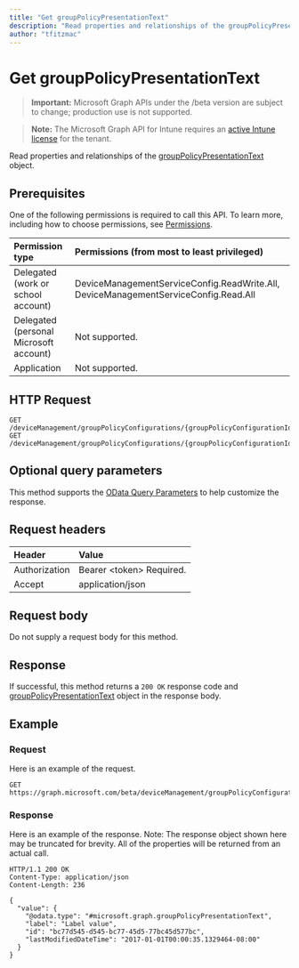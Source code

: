 ```yaml
---
title: "Get groupPolicyPresentationText"
description: "Read properties and relationships of the groupPolicyPresentationText object."
author: "tfitzmac"
---
```


# Get groupPolicyPresentationText

> **Important:** Microsoft Graph APIs under the /beta version are subject to change; production use is not supported.

> **Note:** The Microsoft Graph API for Intune requires an [active Intune license](https://go.microsoft.com/fwlink/?linkid=839381) for the tenant.

Read properties and relationships of the [groupPolicyPresentationText](../resources/intune-grouppolicy-grouppolicypresentationtext.md) object.

## Prerequisites
One of the following permissions is required to call this API. To learn more, including how to choose permissions, see [Permissions](/concepts/permissions-reference.md).

|Permission type|Permissions (from most to least privileged)|
|:---|:---|
|Delegated (work or school account)|DeviceManagementServiceConfig.ReadWrite.All, DeviceManagementServiceConfig.Read.All|
|Delegated (personal Microsoft account)|Not supported.|
|Application|Not supported.|

## HTTP Request
<!-- {
  "blockType": "ignored"
}
-->
``` http
GET /deviceManagement/groupPolicyConfigurations/{groupPolicyConfigurationId}/definitionValues/{groupPolicyDefinitionValueId}/presentationValues/{groupPolicyPresentationValueId}/presentation
GET /deviceManagement/groupPolicyConfigurations/{groupPolicyConfigurationId}/definitionValues/{groupPolicyDefinitionValueId}/presentationValues/{groupPolicyPresentationValueId}/presentation/definition/presentations/{groupPolicyPresentationId}
```

## Optional query parameters
This method supports the [OData Query Parameters](https://docs.microsoft.com/en-us/graph/query-parameters) to help customize the response.

## Request headers
|Header|Value|
|:---|:---|
|Authorization|Bearer &lt;token&gt; Required.|
|Accept|application/json|

## Request body
Do not supply a request body for this method.

## Response
If successful, this method returns a `200 OK` response code and [groupPolicyPresentationText](../resources/intune-grouppolicy-grouppolicypresentationtext.md) object in the response body.

## Example

### Request
Here is an example of the request.
``` http
GET https://graph.microsoft.com/beta/deviceManagement/groupPolicyConfigurations/{groupPolicyConfigurationId}/definitionValues/{groupPolicyDefinitionValueId}/presentationValues/{groupPolicyPresentationValueId}/presentation
```

### Response
Here is an example of the response. Note: The response object shown here may be truncated for brevity. All of the properties will be returned from an actual call.
``` http
HTTP/1.1 200 OK
Content-Type: application/json
Content-Length: 236

{
  "value": {
    "@odata.type": "#microsoft.graph.groupPolicyPresentationText",
    "label": "Label value",
    "id": "bc77d545-d545-bc77-45d5-77bc45d577bc",
    "lastModifiedDateTime": "2017-01-01T00:00:35.1329464-08:00"
  }
}
```



